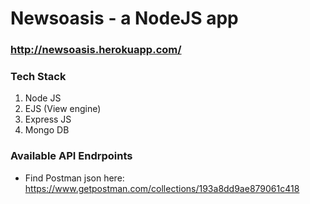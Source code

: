 # Newsoasis - a NodeJS app

### http://newsoasis.herokuapp.com/

### Tech Stack

1. Node JS
2. EJS (View engine)
3. Express JS
4. Mongo DB

### Available API Endrpoints

- Find Postman json here: https://www.getpostman.com/collections/193a8dd9ae879061c418